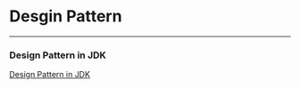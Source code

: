 # Desgin Pattern

---

### Design Pattern in JDK
[Design Pattern in JDK](https://stackoverflow.com/questions/1673841/examples-of-gof-design-patterns-in-javas-core-libraries)
